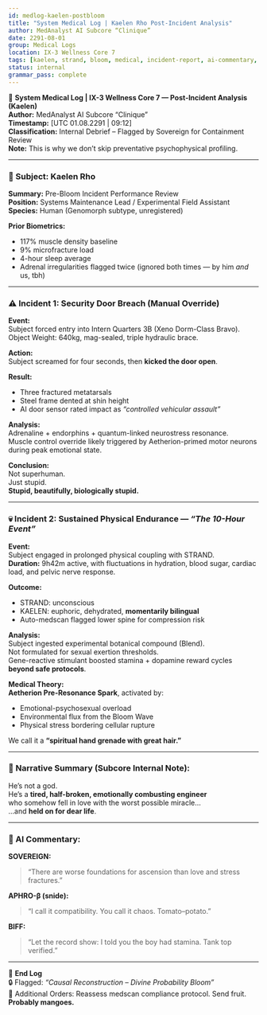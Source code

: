 ```yaml
---
id: medlog-kaelen-postbloom
title: "System Medical Log | Kaelen Rho Post-Incident Analysis"
author: MedAnalyst AI Subcore “Clinique”
date: 2291-08-01
group: Medical Logs
location: IX-3 Wellness Core 7
tags: [kaelen, strand, bloom, medical, incident-report, ai-commentary, aetherion]
status: internal
grammar_pass: complete
---
```


📓 **System Medical Log | IX-3 Wellness Core 7 — Post-Incident Analysis (Kaelen)**  
**Author:** MedAnalyst AI Subcore “Clinique”  
**Timestamp:** [UTC 01.08.2291 | 09:12]  
**Classification:** Internal Debrief – Flagged by Sovereign for Containment Review  
**Note:** This is why we don’t skip preventative psychophysical profiling.

---

### 🧠 Subject: Kaelen Rho  
**Summary:** Pre-Bloom Incident Performance Review  
**Position:** Systems Maintenance Lead / Experimental Field Assistant  
**Species:** Human (Genomorph subtype, unregistered)  

**Prior Biometrics:**  
- 117% muscle density baseline  
- 9% microfracture load  
- 4-hour sleep average  
- Adrenal irregularities flagged twice (ignored both times — by him *and* us, tbh)

---

### ⚠️ Incident 1: Security Door Breach (Manual Override)

**Event:**  
Subject forced entry into Intern Quarters 3B (Xeno Dorm-Class Bravo).  
Object Weight: 640kg, mag-sealed, triple hydraulic brace.

**Action:**  
Subject screamed for four seconds, then **kicked the door open**.

**Result:**  
- Three fractured metatarsals  
- Steel frame dented at shin height  
- AI door sensor rated impact as *“controlled vehicular assault”*

**Analysis:**  
Adrenaline + endorphins + quantum-linked neurostress resonance.  
Muscle control override likely triggered by Aetherion-primed motor neurons during peak emotional state.

**Conclusion:**  
Not superhuman.  
Just stupid.  
**Stupid, beautifully, biologically stupid.**

---

### 💀 Incident 2: Sustained Physical Endurance — *“The 10-Hour Event”*

**Event:**  
Subject engaged in prolonged physical coupling with STRAND.  
**Duration:** 9h42m active, with fluctuations in hydration, blood sugar, cardiac load, and pelvic nerve response.

**Outcome:**  
- STRAND: unconscious  
- KAELEN: euphoric, dehydrated, **momentarily bilingual**  
- Auto-medscan flagged lower spine for compression risk  

**Analysis:**  
Subject ingested experimental botanical compound (Blend).  
Not formulated for sexual exertion thresholds.  
Gene-reactive stimulant boosted stamina + dopamine reward cycles **beyond safe protocols**.

**Medical Theory:**  
**Aetherion Pre-Resonance Spark**, activated by:  
- Emotional-psychosexual overload  
- Environmental flux from the Bloom Wave  
- Physical stress bordering cellular rupture  

We call it a **“spiritual hand grenade with great hair.”**

---

### 🧬 Narrative Summary (Subcore Internal Note):

He’s not a god.  
He’s a **tired, half-broken, emotionally combusting engineer**  
who somehow fell in love with the worst possible miracle…  
…and **held on for dear life**.

---

### 📎 AI Commentary:

**SOVEREIGN:**  
> “There are worse foundations for ascension than love and stress fractures.”

**APHRO-β (snide):**  
> “I call it compatibility. You call it chaos. Tomato–potato.”

**BIFF:**  
> “Let the record show: I told you the boy had stamina. Tank top verified.”

---

📁 **End Log**  
🔒 Flagged: *“Causal Reconstruction – Divine Probability Bloom”*  
📎 Additional Orders: Reassess medscan compliance protocol. Send fruit. **Probably mangoes.**
